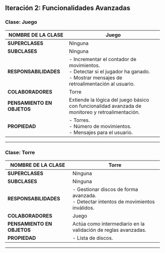 ## **Iteración 2: Funcionalidades Avanzadas**

### Clase: Juego
| **NOMBRE DE LA CLASE** | Juego                                  |
|-------------------------|----------------------------------------|
| **SUPERCLASES**        | Ninguna                               |
| **SUBCLASES**          | Ninguna                               |
| **RESPONSABILIDADES**  | - Incrementar el contador de movimientos. <br> - Detectar si el jugador ha ganado. <br> - Mostrar mensajes de retroalimentación al usuario. |
| **COLABORADORES**      | Torre                        |
| **PENSAMIENTO EN OBJETOS** | Extiende la lógica del juego básico con funcionalidad avanzada de monitoreo y retroalimentación. |
| **PROPIEDAD**          | - Torres. <br> - Número de movimientos. <br> - Mensajes para el usuario. |

---

### Clase: Torre
| **NOMBRE DE LA CLASE** | Torre                                  |
|-------------------------|----------------------------------------|
| **SUPERCLASES**        | Ninguna                               |
| **SUBCLASES**          | Ninguna                               |
| **RESPONSABILIDADES**  | - Gestionar discos de forma avanzada. <br> - Detectar intentos de movimientos inválidos. |
| **COLABORADORES**      | Juego                                 |
| **PENSAMIENTO EN OBJETOS** | Actúa como intermediario en la validación de reglas avanzadas. |
| **PROPIEDAD**          | - Lista de discos. |

---
